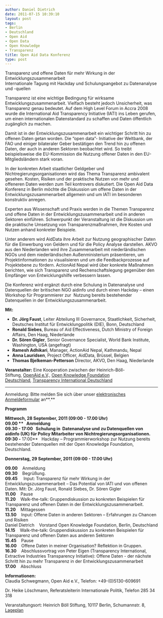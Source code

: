 ```yaml
---
author: Daniel Dietrich
date: 2011-07-15 10:39:10
layout: post
tags:
- Berlin
- Deutschland
- Open Aid
- Open Data
- Open Knowledge
- Transparenz
title: Open Aid Data Konferenz
type: post
---
```


Transparenz und offene Daten für mehr Wirkung in der Entwicklungszusammenarbeit  
Internationale Tagung mit Hackday und Schulungsangebot zu Datenanalyse und -quellen

Transparenz ist eine wichtige Bedingung für wirksame Entwicklungszusammenarbeit. Vielfach besteht jedoch Unsicherheit, was Transparenz genau bedeutet. Auf dem High Level Forum in Accra 2008 wurde die International Aid Transparency Initiative (IATI) ins Leben gerufen, um einen internationalen Datenstandard zu schaffen und Daten öffentlich zugänglich zu machen.

Damit ist in der Entwicklungszusammenarbeit ein wichtiger Schritt hin zu offenen Daten getan worden. Die “open data”- Initiative der Weltbank, der FAO und einiger bilateraler Geber bestätigen den Trend hin zu offenen Daten, der auch in anderen Sektoren beobachtet wird. So treibt beispielsweise die EU-Kommission die Nutzung offener Daten in den EU-Mitgliedsländern stark voran.

In der konkreten Arbeit staatlicher Geldgeber und Nichtregierungsorganisationen wird das Thema Transparenz ambivalent gesehen. Kosten, Risiken und der praktische Nutzen von mehr und offeneren Daten werden zum Teil kontrovers diskutiert. Die Open Aid Data Konferenz in Berlin möchte die Diskussion um offene Daten in der Entwicklungszusammenarbeit allgemein und um IATI im besonderen konstruktiv anregen.

Experten aus Wissenschaft und Praxis werden in die Themen Transparenz und offene Daten in der Entwicklungszusammenarbeit und in anderen Sektoren einführen. Schwerpunkt der Veranstaltung ist die Diskussion um die praktische Umsetzung von Transparenzmaßnahmen, ihre Kosten und Nutzen anhand konkreter Beispiele.

Unter anderem wird AidData ihre Arbeit zur Nutzung geographischer Daten für die Einwerbung von Geldern und für die Policy Analyse darstellen. AKVO aus den Niederlanden wird ihre Zusammenarbeit mit niederländischen NGOs und dem niederländischen Außenministerium präsentieren, um Projektinformationen zu visualisieren und um die Feedbackprozesse auf Projektebene zu fördern. ActionAid Nepal wird über konkrete Maßnahmen berichten, wie sich Transparenz und Rechenschaftslegung gegenüber den Empfänger von Entwicklungshilfe verbessern lassen.

Die Konferenz wird ergänzt durch eine Schulung in Datenanalyse und Datenquellen der britischen NGO aidinfo und durch einen Hackday – einen Workshop für Programmierer zur  Nutzung bereits bestehender Datenquellen in der Entwicklungszusammenarbeit.

**Mit:**

* **Dr. Jörg Faust**, Leiter Abteilung III Governance, Staatlichkeit, Sicherheit, Deutsches Institut für Entwicklungpolitik (DIE), Bonn, Deutschland  
* **Ronald Siebes**, Bureau of Aid Effectiveness, Dutch Ministry of Foreign Affairs, Den Haag, Niederlande  
* **Dr. Sören Gigler**, Senior Governance Specialist, World Bank Institute, Washington, USA (angefragt)  
* **Ramesh Adhikari**, Manager, ActionAid Nepal, Kathmandu, Nepal  
* **Anna Lauridsen**, Project Officer, AidData, Brüssel, Belgien  
* **Thomas Bjelkeman-Petterson** Director, AKVO, Den Haag, Niederlande

**Veranstalter:** Eine Kooperation zwischen der Heinrich-Böll-Stiftung, [OpenAid e.V](http://www.openaid.de/)., [Open Knowledge Foundation Deutschland](/), [Transparency International Deutschland](http://transparency.de/)  
****

Anmeldung: Bitte melden Sie sich über unser [elektronisches Anmeldeformular](http://www.boell.de/calendar/VA-genform-de.aspx?evtid=10058&returnurl=/index.html) an**.**

**Programm**

**Mittwoch, 28 September, 2011 (09:00 - 17.00 Uhr)**  
**09.00 **   Anmeldung  
**09.30 - 17:00**   Schulung in  Datenanalyse und zu Datenquellen von aidinfo (UK) für Policy Mitarbeiter von Nichtregierungsorganisationen.  
**09:30** -** 17:00**   Hackday – Programmierworkshop zur Nutzung bereits bestehender Datenquellen mit der Open Knowledge Foundation, Deutschland.

**Donnerstag, 29 September, 2011 (09:00 - 17.00 Uhr)**

**09.00**    Anmeldung  
**09.30**    Begrüßung.  
**09.45**     Input: Transparenz für mehr Wirkung in der Entwicklungszusammenarbeit – Das Potential von IATI und von offenen Daten. Mit: Dr. Jörg Faust, Ronald Siebes, Dr. Sören Gigler  
**11.00**    Pause  
**11.20**    Walk-the-talk: Gruppendiskussion zu konkreten Beispielen für Transparenz und offenen Daten in der Entwicklungszusammenarbeit.  
**11.20**    Mittagessen  
**13.50**    Input: Offene Daten in anderen Sektoren – Erfahrungen zu Chancen und Risiken  
Daniel Dietrich    Vorstand Open Knowledge Foundation, Berlin, Deutschland  
**14.15**    Walk-the-talk: Gruppendiskussion zu konkreten Beispielen für Transparenz und offenen Daten aus anderen Sektoren  
**15.45**    Pause  
**16.00**    Offene Daten in meiner Organisation? Reflektion in Gruppen.  
**16.30**    Abschlussvortrag von Peter Eigen (Transparency International, Extractive Industries Transparency Initiative): Offene Daten - der nächste Schritt hin zu mehr Transparenz in der Entwicklungszusammenarbeit  
**17.00**    Abschluss

**Informationen:**  
Claudia Schwegmann, Open Aid e.V., Telefon: +49-(0)5130-609691

Dr. Heike Löschmann, Referatsleiterin Internationale Politik, Telefon 285 34 318

Veranstaltungsort: Heinrich Böll Stiftung, 10117 Berlin, Schumannstr. 8, [Lageplan](http://www.openstreetmap.de/karte.html?zoom=17&lat=52.52234&lon=13.38422&layers=B0&mlat=52.5238&mlon=13.3828)